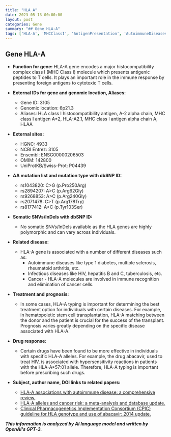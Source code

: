 ```yaml
---
title: "HLA A"
date: 2023-05-13 00:00:00
layout: post
categories: Gene
summary: "## Gene HLA-A"
tags: ['HLA-A', 'MHCClassI', 'AntigenPresentation', 'AutoimmuneDiseases', 'InfectiousDiseases', 'Cancer', 'HLATyping', 'Pharmacogenetics']
---
```


## Gene HLA-A

- **Function for gene:** HLA-A gene encodes a major histocompatibility complex class I (MHC Class I) molecule which presents antigenic peptides to T cells. It plays an important role in the immune response by presenting foreign antigens to cytotoxic T cells.

- **External IDs for gene and genomic location, Aliases:**
    - Gene ID: 3105
    - Genomic location: 6p21.3
    - Aliases: HLA class I histocompatibility antigen, A-2 alpha chain, MHC class I antigen A*2, HLA-A2.1, MHC class I antigen alpha chain A, HLAA

- **External sites:**
    - HGNC: 4933
    - NCBI Entrez: 3105
    - Ensembl: ENSG00000206503
    - OMIM: 142800
    - UniProtKB/Swiss-Prot: P04439

- **AA mutation list and mutation type with dbSNP ID:** 
   - rs1043820: C>G (p.Pro250Arg)
   - rs2894207: A>C (p.Arg62Gly)
   - rs9268853: A>C (p.Arg240Gly)
   - rs2071478: C>T (p.Arg178Trp)
   - rs8177412: A>C (p.Tyr103Ser)

- **Somatic SNVs/InDels with dbSNP ID:**
    - No somatic SNVs/InDels available as the HLA genes are highly polymorphic and can vary across individuals.

- **Related disease:**
    - HLA-A gene is associated with a number of different diseases such as:
        - Autoimmune diseases like type 1 diabetes, multiple sclerosis, rheumatoid arthritis, etc.
        - Infectious diseases like HIV, hepatitis B and C, tuberculosis, etc.
        - Cancer - HLA-A molecules are involved in immune recognition and elimination of cancer cells.

- **Treatment and prognosis:**
    - In some cases, HLA-A typing is important for determining the best treatment option for individuals with certain diseases. For example, in hematopoietic stem cell transplantation, HLA-A matching between the donor and the patient is crucial for the success of the transplant. Prognosis varies greatly depending on the specific disease associated with HLA-A.

- **Drug response:**
    - Certain drugs have been found to be more effective in individuals with specific HLA-A alleles. For example, the drug abacavir, used to treat HIV, is associated with hypersensitivity reactions in patients with the HLA-A*57:01 allele. Therefore, HLA-A typing is important before prescribing such drugs.

- **Subject, author name, DOI links to related papers:**
    - [HLA-A associations with autoimmune disease: a comprehensive review.]([Click](https://doi.org/10.1186/s13053-019-0129-8))  
    - [HLA-A alleles and cancer risk: a meta-analysis and database update.]([Click](https://doi.org/10.1007/s00262-019-02381-1))  
    - [Clinical Pharmacogenetics Implementation Consortium (CPIC) guideline for HLA genotype and use of abacavir: 2014 update.]([Click](https://doi.org/10.1016/j.cca.2014.04.008))

**_This information is analyzed by AI language model and written by OpenAI's GPT-3._**